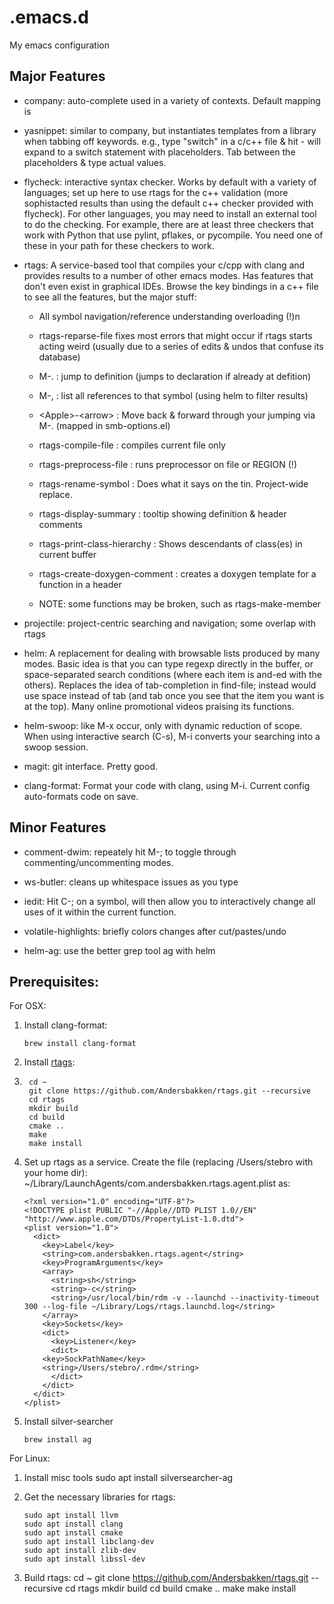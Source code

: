 # .emacs.d
My emacs configuration

## Major Features

* company: auto-complete used in a variety of contexts.  Default mapping is <tab>

* yasnippet: similar to company, but instantiates templates from a library when tabbing off keywords.  e.g., type "switch" in a c/c++ file & hit <tab> - will expand to a switch statement with placeholders.  Tab between the placeholders & type actual values.

* flycheck: interactive syntax checker.  Works by default with a variety of languages; set up here to use rtags for the c++ validation (more sophistacted results than using the default c++ checker provided with flycheck).  For other languages, you may need to install an external tool to do the checking.  For example, there are at least three checkers that work with Python that use pylint, pflakes, or pycompile.  You need one of these in your path for these checkers to work.

* rtags: A service-based tool that compiles your c/cpp with clang and provides results to a number of other emacs modes.  Has features that don't even exist in graphical IDEs.  Browse the key bindings in a c++ file to see all the features, but the major stuff:

  * All symbol navigation/reference understanding overloading (!)n
  * rtags-reparse-file fixes most errors that might occur if rtags starts acting weird (usually due to a series of edits & undos that confuse its database)
  * M-. : jump to definition (jumps to declaration if already at defition)
  * M-, : list all references to that symbol (using helm to filter results)
  * \<Apple\>-\<arrow\> : Move back & forward through your jumping via M-. (mapped in smb-options.el)
  * rtags-compile-file : compiles current file only
  * rtags-preprocess-file : runs preprocessor on file or REGION (!)
  * rtags-rename-symbol : Does what it says on the tin.  Project-wide replace.
  * rtags-display-summary : tooltip showing definition & header comments
  * rtags-print-class-hierarchy : Shows descendants of class(es) in current buffer
  * rtags-create-doxygen-comment : creates a doxygen template for a function in a header

  * NOTE: some functions may be broken, such as rtags-make-member

* projectile: project-centric searching and navigation; some overlap with rtags

* helm: A replacement for dealing with browsable lists produced by many modes.  Basic idea is that you can type regexp directly in the buffer, or space-separated search conditions (where each item is and-ed with the others).  Replaces the idea of tab-completion in find-file; instead would use space instead of tab (and tab once you see that the item you want is at the top).  Many online promotional videos praising its functions.

* helm-swoop: like M-x occur, only with dynamic reduction of scope.  When using interactive search (C-s), M-i converts your searching into a swoop session.

* magit: git interface.  Pretty good.

* clang-format: Format your code with clang, using M-i.  Current config auto-formats code on save.

## Minor Features

* comment-dwim: repeately hit M-; to toggle through commenting/uncommenting modes.

* ws-butler: cleans up whitespace issues as you type

* iedit: Hit C-; on a symbol, will then allow you to interactively change all uses of it within the current function.

* volatile-highlights: briefly colors changes after cut/pastes/undo

* helm-ag: use the better grep tool ag with helm

## Prerequisites:

For OSX:

1.  Install clang-format:

    `brew install clang-format`

2.  Install [rtags](https://github.com/Andersbakken/rtags):
3.  
        cd ~
        git clone https://github.com/Andersbakken/rtags.git --recursive
        cd rtags
        mkdir build
        cd build
        cmake ..
        make
        make install

3.  Set up rtags as a service.  Create the file (replacing /Users/stebro with your home dir):  ~/Library/LaunchAgents/com.andersbakken.rtags.agent.plist as:

        <?xml version="1.0" encoding="UTF-8"?>
        <!DOCTYPE plist PUBLIC "-//Apple//DTD PLIST 1.0//EN" "http://www.apple.com/DTDs/PropertyList-1.0.dtd">
        <plist version="1.0">
          <dict>
            <key>Label</key>
            <string>com.andersbakken.rtags.agent</string>
            <key>ProgramArguments</key>
            <array>
              <string>sh</string>
              <string>-c</string>
              <string>/usr/local/bin/rdm -v --launchd --inactivity-timeout 300 --log-file ~/Library/Logs/rtags.launchd.log</string>
            </array>
            <key>Sockets</key>
            <dict>
              <key>Listener</key>
              <dict>
            <key>SockPathName</key>
            <string>/Users/stebro/.rdm</string>
              </dict>
            </dict>
          </dict>
        </plist>

4.  Install silver-searcher

    `brew install ag`

For Linux:

1.  Install misc tools
        sudo apt install silversearcher-ag
        
1.  Get the necessary libraries for rtags:

        sudo apt install llvm
        sudo apt install clang
        sudo apt install cmake
        sudo apt install libclang-dev
        sudo apt install zlib-dev
        sudo apt install libssl-dev

2.  Build rtags:
        cd ~
        git clone https://github.com/Andersbakken/rtags.git --recursive
        cd rtags
        mkdir build
        cd build
        cmake ..
        make
        make install
